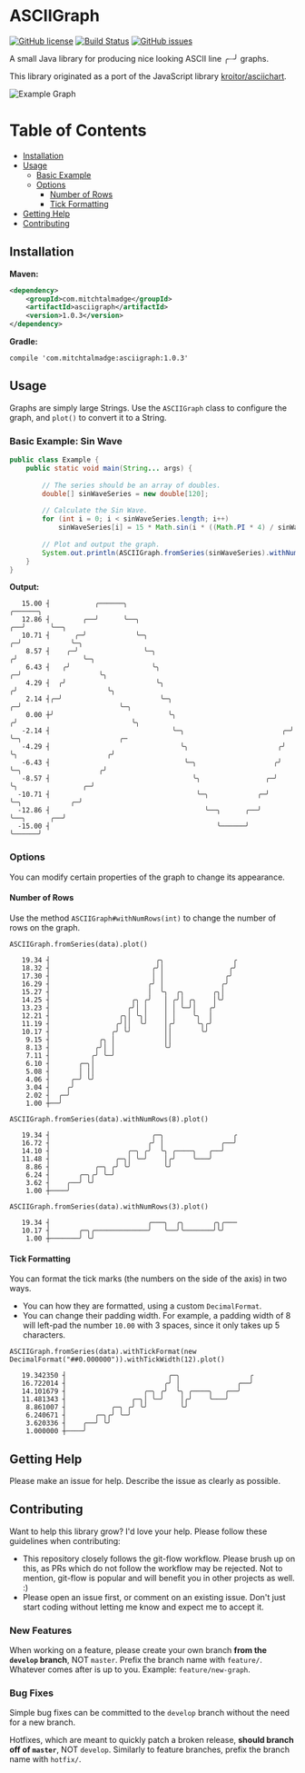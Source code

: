 # ASCIIGraph

[![GitHub license](https://img.shields.io/badge/license-Apache%202-blue.svg)](https://raw.githubusercontent.com/mitchtalmadge/asciigraph/master/LICENSE)
[![Build Status](https://travis-ci.org/MitchTalmadge/ASCIIGraph.svg?branch=master)](https://travis-ci.org/MitchTalmadge/ASCIIGraph)
[![GitHub issues](https://img.shields.io/github/issues/mitchtalmadge/asciigraph.svg)](https://github.com/mitchtalmadge/asciigraph/issues)

A small Java library for producing nice looking ASCII line ╭┈╯ graphs.

This library originated as a port of the JavaScript library [kroitor/asciichart](https://github.com/kroitor/asciichart).

![Example Graph](http://i.imgur.com/uiyYMfP.png) 

# Table of Contents

* [Installation](#installation)
* [Usage](#usage)
    * [Basic Example](#basic-example-sin-wave)
    * [Options](#options)
        * [Number of Rows](#number-of-rows)
        * [Tick Formatting](#tick-formatting)
* [Getting Help](#getting-help)
* [Contributing](#contributing)

## Installation

**Maven:**
```xml
<dependency>
    <groupId>com.mitchtalmadge</groupId>
    <artifactId>asciigraph</artifactId>
    <version>1.0.3</version>
</dependency>
```

**Gradle:**
```
compile 'com.mitchtalmadge:asciigraph:1.0.3'
```

## Usage

Graphs are simply large Strings. Use the `ASCIIGraph` class to configure the graph, 
and `plot()` to convert it to a String.

### Basic Example: Sin Wave
```java
public class Example {
    public static void main(String... args) {
        
        // The series should be an array of doubles.
        double[] sinWaveSeries = new double[120];
        
        // Calculate the Sin Wave.
        for (int i = 0; i < sinWaveSeries.length; i++)
            sinWaveSeries[i] = 15 * Math.sin(i * ((Math.PI * 4) / sinWaveSeries.length));
        
        // Plot and output the graph.
        System.out.println(ASCIIGraph.fromSeries(sinWaveSeries).withNumRows(15).plot());
    }
}
```
**Output:**
```
   15.00 ┤           ╭──────╮                                                    ╭──────╮                                        
   12.86 ┤        ╭──╯      ╰──╮                                              ╭──╯      ╰──╮                                     
   10.71 ┤      ╭─╯            ╰─╮                                          ╭─╯            ╰─╮                                   
    8.57 ┤    ╭─╯                ╰─╮                                       ╭╯                ╰─╮                                 
    6.43 ┤   ╭╯                    ╰╮                                    ╭─╯                   ╰╮                                
    4.29 ┤  ╭╯                      ╰╮                                  ╭╯                      ╰╮                               
    2.14 ┤╭─╯                        ╰─╮                              ╭─╯                        ╰─╮                             
    0.00 ┼╯                            ╰╮                            ╭╯                            ╰╮                            
   -2.14 ┤                              ╰─╮                        ╭─╯                              ╰─╮                        ╭─
   -4.29 ┤                                ╰╮                      ╭╯                                  ╰╮                      ╭╯ 
   -6.43 ┤                                 ╰─╮                   ╭╯                                    ╰─╮                   ╭╯  
   -8.57 ┤                                   ╰╮                ╭─╯                                       ╰╮                ╭─╯   
  -10.71 ┤                                    ╰─╮            ╭─╯                                          ╰─╮            ╭─╯     
  -12.86 ┤                                      ╰──╮      ╭──╯                                              ╰──╮      ╭──╯       
  -15.00 ┤                                         ╰──────╯                                                    ╰──────╯          
```

### Options

You can modify certain properties of the graph to change its appearance.

#### Number of Rows
Use the method `ASCIIGraph#withNumRows(int)` to change the number of rows on the graph.

`ASCIIGraph.fromSeries(data).plot()`
```
   19.34 ┤                          ╭╮                 ╭
   18.32 ┤                         ╭╯│                ╭╯
   17.30 ┤                         │ │               ╭╯ 
   16.29 ┤                        ╭╯ │              ╭╯  
   15.27 ┤                        │  ╰╮  ╭╮       ╭╮│   
   14.25 ┤                    ╭╮ ╭╯   │ ╭╯│ ╭╮    │╰╯   
   13.23 ┤                   ╭╯│ │    │ │ ╰─╯│   ╭╯     
   12.21 ┤                 ╭╮│ ╰╮│    │ │    ╰╮  │      
   11.19 ┤                ╭╯││  ╰╯    │╭╯     ╰╮╭╯      
   10.17 ┤               ╭╯ ╰╯        ││       ╰╯       
    9.15 ┤            ╭╮ │            ││                
    8.13 ┤           ╭╯│ │            ╰╯                
    7.11 ┤          ╭╯ ╰─╯                              
    6.10 ┤       ╭─╮│                                   
    5.08 ┤       │ ││                                   
    4.06 ┤     ╭─╯ ╰╯                                   
    3.04 ┤    ╭╯                                        
    2.02 ┤  ╭─╯                                         
    1.00 ┼──╯    
```                                       

`ASCIIGraph.fromSeries(data).withNumRows(8).plot()`
```
   19.34 ┤                         ╭─╮                 ╭
   16.72 ┤                        ╭╯ │              ╭──╯
   14.10 ┤                   ╭─╮ ╭╯  ╰╮ ╭────╮   ╭──╯   
   11.48 ┤                ╭─╮│ ╰─╯    │╭╯    ╰───╯      
    8.86 ┤           ╭─╮ ╭╯ ╰╯        ╰╯                
    6.24 ┤       ╭─╮╭╯ ╰─╯                              
    3.62 ┤    ╭──╯ ╰╯                                   
    1.00 ┼────╯  
```                                       

`ASCIIGraph.fromSeries(data).withNumRows(3).plot()`
```
   19.34 ┤                        ╭───╮  ╭╮       ╭╮╭───
   10.17 ┤       ╭─╮╭─────────────╯   ╰──╯╰───────╯╰╯   
    1.00 ┼───────╯ ╰╯                                   
```

#### Tick Formatting

You can format the tick marks (the numbers on the side of the axis) in two ways.

- You can how they are formatted, using a custom `DecimalFormat`.
- You can change their padding width. For example, a padding width of 8 will left-pad
the number `10.00` with 3 spaces, since it only takes up 5 characters.

```
ASCIIGraph.fromSeries(data).withTickFormat(new DecimalFormat("##0.000000")).withTickWidth(12).plot()
```

```
   19.342350 ┤                         ╭─╮                 ╭
   16.722014 ┤                        ╭╯ │              ╭──╯
   14.101679 ┤                   ╭─╮ ╭╯  ╰╮ ╭────╮   ╭──╯   
   11.481343 ┤                ╭─╮│ ╰─╯    │╭╯    ╰───╯      
    8.861007 ┤           ╭─╮ ╭╯ ╰╯        ╰╯                
    6.240671 ┤       ╭─╮╭╯ ╰─╯                              
    3.620336 ┤    ╭──╯ ╰╯                                   
    1.000000 ┼────╯                                         
```

## Getting Help

Please make an issue for help. Describe the issue as clearly as possible.

## Contributing

Want to help this library grow? I'd love your help. Please follow these guidelines when contributing:

- This repository closely follows the git-flow workflow. Please brush up on this, as PRs
which do not follow the workflow may be rejected. Not to mention, git-flow is 
popular and will benefit you in other projects as well. :)
- Please open an issue first, or comment on an existing issue. Don't just start coding without letting
me know and expect me to accept it.

### New Features
When working on a feature, please create your own branch **from the `develop` branch**, NOT `master`.
Prefix the branch name with `feature/`. Whatever comes after is up to you. Example: `feature/new-graph`.

### Bug Fixes
Simple bug fixes can be committed to the `develop` branch without the need for a new branch.

Hotfixes, which are meant to quickly patch a broken release, **should branch off of `master`**, 
NOT `develop`. Similarly to feature branches, prefix the branch name with `hotfix/`.